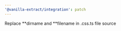 ```yaml
---
'@vanilla-extract/integration': patch
---
```


Replace **dirname and **filename in .css.ts file source
